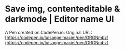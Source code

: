 # Save img, contenteditable & darkmode | Editor name UI

A Pen created on CodePen.io. Original URL: [https://codepen.io/luisangelmaciel/pen/GRGNmbz](https://codepen.io/luisangelmaciel/pen/GRGNmbz).

